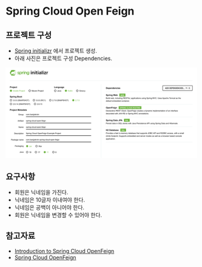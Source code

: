 # Spring Cloud Open Feign

## 프로젝트 구성

- [Spring initializr](https://start.spring.io/) 에서 프로젝트 생성.
- 아래 사진은 프로젝트 구성 Dependencies.

![img.png](img.png)

## 요구사항
- 회원은 닉네임을 가진다. 
- 닉네임은 10글자 이내여야 한다. 
- 닉네임은 공백이 아니어야 한다.
- 회원은 닉네임을 변경할 수 있어야 한다.

## 참고자료 
- [Introduction to Spring Cloud OpenFeign](https://www.baeldung.com/spring-cloud-openfeign)
- [Spring Cloud OpenFeign](https://spring.io/projects/spring-cloud-openfeign)
